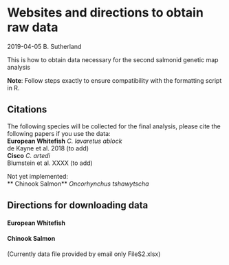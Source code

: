 # Websites and directions to obtain raw data
2019-04-05
B. Sutherland

This is how to obtain data necessary for the second salmonid genetic map analysis      

**Note**: Follow steps exactly to ensure compatibility with the formatting script in R.     

## Citations
The following species will be collected for the final analysis, please cite the following papers if you use the data:     
**European Whitefish** *C. lavaretus ablock*      
de Kayne et al. 2018 (to add)      
**Cisco** *C. artedi*      
Blumstein et al. XXXX (to add)     

Not yet implemented:    
** Chinook Salmon** *Oncorhynchus tshawytscha*     

## Directions for downloading data
#### European Whitefish



#### Chinook Salmon
(Currently data file provided by email only FileS2.xlsx)


     

